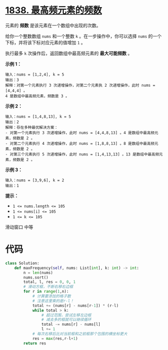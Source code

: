 <!--
 * @Description: 
 * @Autor: Au3C2
 * @Date: 2021-07-19 12:28:12
 * @LastEditors: Au3C2
 * @LastEditTime: 2021-07-24 16:48:25
-->
# [1838. 最高频元素的频数](https://leetcode-cn.com/problems/frequency-of-the-most-frequent-element/)

元素的 **频数** 是该元素在一个数组中出现的次数。

给你一个整数数组 `nums` 和一个整数 `k` 。在一步操作中，你可以选择 `nums` 的一个下标，并将该下标对应元素的值增加 `1` 。

执行最多 `k` 次操作后，返回数组中最高频元素的 **最大可能频数** 。

 

**示例 1：**

```
输入：nums = [1,2,4], k = 5
输出：3
解释：对第一个元素执行 3 次递增操作，对第二个元素执 2 次递增操作，此时 nums = [4,4,4] 。
4 是数组中最高频元素，频数是 3 。
```

**示例 2：**

```
输入：nums = [1,4,8,13], k = 5
输出：2
解释：存在多种最优解决方案：
- 对第一个元素执行 3 次递增操作，此时 nums = [4,4,8,13] 。4 是数组中最高频元素，频数是 2 。
- 对第二个元素执行 4 次递增操作，此时 nums = [1,8,8,13] 。8 是数组中最高频元素，频数是 2 。
- 对第三个元素执行 5 次递增操作，此时 nums = [1,4,13,13] 。13 是数组中最高频元素，频数是 2 。
```

**示例 3：**

```
输入：nums = [3,9,6], k = 2
输出：1
```

 

**提示：**

-   `1 <= nums.length <= 105`
-   `1 <= nums[i] <= 105`
-   `1 <= k <= 105`

滑动窗口 中等

# 代码

```python
class Solution:
    def maxFrequency(self, nums: List[int], k: int) -> int:
        n = len(nums)
        nums.sort()
        total, l, res = 0, 0, 1
        # 滑动方框，不断右移右边框
        for r in range(1,n):
            # 计算要添加的格子数
            # 注意这里乘的是r-l！
            total += (nums[r] - nums[r-1]) * (r-l)
            while total > k:
                # 超过范围，尝试左移左边框
                # 减去多的框就可以继续循环
                total -= nums[r] - nums[l]
                l += 1
            # 每次右移后比对当前框和之前框那个包围的横坐标更大
            res = max(res,r-l+1)
        return res
```